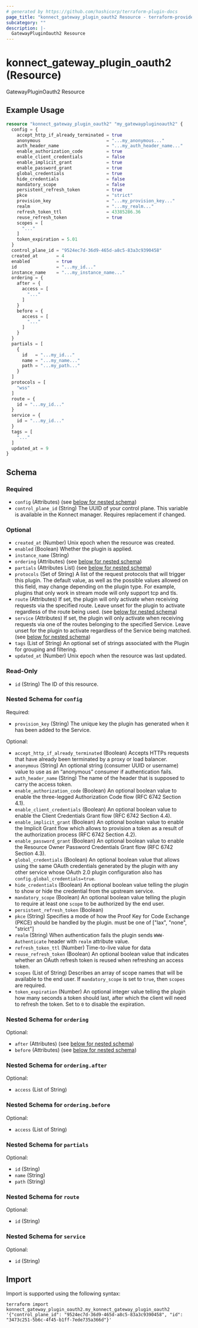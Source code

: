 ```yaml
---
# generated by https://github.com/hashicorp/terraform-plugin-docs
page_title: "konnect_gateway_plugin_oauth2 Resource - terraform-provider-konnect"
subcategory: ""
description: |-
  GatewayPluginOauth2 Resource
---
```


# konnect_gateway_plugin_oauth2 (Resource)

GatewayPluginOauth2 Resource

## Example Usage

```terraform
resource "konnect_gateway_plugin_oauth2" "my_gatewaypluginoauth2" {
  config = {
    accept_http_if_already_terminated = true
    anonymous                         = "...my_anonymous..."
    auth_header_name                  = "...my_auth_header_name..."
    enable_authorization_code         = true
    enable_client_credentials         = false
    enable_implicit_grant             = true
    enable_password_grant             = true
    global_credentials                = true
    hide_credentials                  = false
    mandatory_scope                   = false
    persistent_refresh_token          = true
    pkce                              = "strict"
    provision_key                     = "...my_provision_key..."
    realm                             = "...my_realm..."
    refresh_token_ttl                 = 43385286.36
    reuse_refresh_token               = true
    scopes = [
      "..."
    ]
    token_expiration = 5.01
  }
  control_plane_id = "9524ec7d-36d9-465d-a8c5-83a3c9390458"
  created_at       = 4
  enabled          = true
  id               = "...my_id..."
  instance_name    = "...my_instance_name..."
  ordering = {
    after = {
      access = [
        "..."
      ]
    }
    before = {
      access = [
        "..."
      ]
    }
  }
  partials = [
    {
      id   = "...my_id..."
      name = "...my_name..."
      path = "...my_path..."
    }
  ]
  protocols = [
    "wss"
  ]
  route = {
    id = "...my_id..."
  }
  service = {
    id = "...my_id..."
  }
  tags = [
    "..."
  ]
  updated_at = 9
}
```

<!-- schema generated by tfplugindocs -->
## Schema

### Required

- `config` (Attributes) (see [below for nested schema](#nestedatt--config))
- `control_plane_id` (String) The UUID of your control plane. This variable is available in the Konnect manager. Requires replacement if changed.

### Optional

- `created_at` (Number) Unix epoch when the resource was created.
- `enabled` (Boolean) Whether the plugin is applied.
- `instance_name` (String)
- `ordering` (Attributes) (see [below for nested schema](#nestedatt--ordering))
- `partials` (Attributes List) (see [below for nested schema](#nestedatt--partials))
- `protocols` (Set of String) A list of the request protocols that will trigger this plugin. The default value, as well as the possible values allowed on this field, may change depending on the plugin type. For example, plugins that only work in stream mode will only support tcp and tls.
- `route` (Attributes) If set, the plugin will only activate when receiving requests via the specified route. Leave unset for the plugin to activate regardless of the route being used. (see [below for nested schema](#nestedatt--route))
- `service` (Attributes) If set, the plugin will only activate when receiving requests via one of the routes belonging to the specified Service. Leave unset for the plugin to activate regardless of the Service being matched. (see [below for nested schema](#nestedatt--service))
- `tags` (List of String) An optional set of strings associated with the Plugin for grouping and filtering.
- `updated_at` (Number) Unix epoch when the resource was last updated.

### Read-Only

- `id` (String) The ID of this resource.

<a id="nestedatt--config"></a>
### Nested Schema for `config`

Required:

- `provision_key` (String) The unique key the plugin has generated when it has been added to the Service.

Optional:

- `accept_http_if_already_terminated` (Boolean) Accepts HTTPs requests that have already been terminated by a proxy or load balancer.
- `anonymous` (String) An optional string (consumer UUID or username) value to use as an “anonymous” consumer if authentication fails.
- `auth_header_name` (String) The name of the header that is supposed to carry the access token.
- `enable_authorization_code` (Boolean) An optional boolean value to enable the three-legged Authorization Code flow (RFC 6742 Section 4.1).
- `enable_client_credentials` (Boolean) An optional boolean value to enable the Client Credentials Grant flow (RFC 6742 Section 4.4).
- `enable_implicit_grant` (Boolean) An optional boolean value to enable the Implicit Grant flow which allows to provision a token as a result of the authorization process (RFC 6742 Section 4.2).
- `enable_password_grant` (Boolean) An optional boolean value to enable the Resource Owner Password Credentials Grant flow (RFC 6742 Section 4.3).
- `global_credentials` (Boolean) An optional boolean value that allows using the same OAuth credentials generated by the plugin with any other service whose OAuth 2.0 plugin configuration also has `config.global_credentials=true`.
- `hide_credentials` (Boolean) An optional boolean value telling the plugin to show or hide the credential from the upstream service.
- `mandatory_scope` (Boolean) An optional boolean value telling the plugin to require at least one `scope` to be authorized by the end user.
- `persistent_refresh_token` (Boolean)
- `pkce` (String) Specifies a mode of how the Proof Key for Code Exchange (PKCE) should be handled by the plugin. must be one of ["lax", "none", "strict"]
- `realm` (String) When authentication fails the plugin sends `WWW-Authenticate` header with `realm` attribute value.
- `refresh_token_ttl` (Number) Time-to-live value for data
- `reuse_refresh_token` (Boolean) An optional boolean value that indicates whether an OAuth refresh token is reused when refreshing an access token.
- `scopes` (List of String) Describes an array of scope names that will be available to the end user. If `mandatory_scope` is set to `true`, then `scopes` are required.
- `token_expiration` (Number) An optional integer value telling the plugin how many seconds a token should last, after which the client will need to refresh the token. Set to `0` to disable the expiration.


<a id="nestedatt--ordering"></a>
### Nested Schema for `ordering`

Optional:

- `after` (Attributes) (see [below for nested schema](#nestedatt--ordering--after))
- `before` (Attributes) (see [below for nested schema](#nestedatt--ordering--before))

<a id="nestedatt--ordering--after"></a>
### Nested Schema for `ordering.after`

Optional:

- `access` (List of String)


<a id="nestedatt--ordering--before"></a>
### Nested Schema for `ordering.before`

Optional:

- `access` (List of String)



<a id="nestedatt--partials"></a>
### Nested Schema for `partials`

Optional:

- `id` (String)
- `name` (String)
- `path` (String)


<a id="nestedatt--route"></a>
### Nested Schema for `route`

Optional:

- `id` (String)


<a id="nestedatt--service"></a>
### Nested Schema for `service`

Optional:

- `id` (String)

## Import

Import is supported using the following syntax:

```shell
terraform import konnect_gateway_plugin_oauth2.my_konnect_gateway_plugin_oauth2 '{"control_plane_id": "9524ec7d-36d9-465d-a8c5-83a3c9390458", "id": "3473c251-5b6c-4f45-b1ff-7ede735a366d"}'
```
